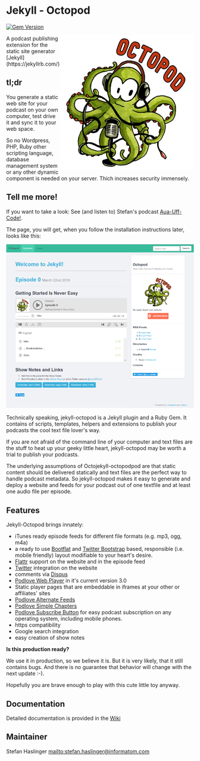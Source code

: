 # Jekyll - Octopod

[![Gem Version](https://badge.fury.io/rb/jekyll-octopod.svg)](https://badge.fury.io/rb/jekyll-octopod)

<img align="right" src="assets/img/logo.jpg" alt="logo">
A podcast publishing extension for the static site generator [Jekyll](https://jekyllrb.com/)

## tl;dr

You generate a static web site for your podcast on your own computer, test drive it and sync it to your web space.

So no Wordpress, PHP, Ruby other scripting language, database management system or any other dynamic component is needed on your server.
Thich increases security immensely.

## Tell me more!

If you want to take a look: See (and listen to) Stefan's podcast [Aua-Uff-Code!](https://aua-uff-co.de).

The page, you will get, when you follow the installation instructions later, looks like this:

![screenshot](materials/demo.png)

Technically speaking, jekyll-octopod is a Jekyll plugin and a Ruby Gem. It
contains of scripts, templates, helpers and extensions to publish your
podcasts the cool text file lover's way.

If you are not afraid of the command line of your computer and text files are the
stuff to heat up your geeky little heart, jekyll-octopod may be worth a trial
to publish your podcasts.

The underlying assumptions of Octojekyll-octopodpod are that static content
should be delivered statically and text files are the perfect way to handle
podcast metadata. So jekyll-octopod makes it easy to generate and deploy a
website and feeds for your podcast out of one textfile and at least one audio
file per episode.


## Features

Jekyll-Octopod brings innately:
* iTunes ready episode feeds for different file formats (e.g. mp3, ogg, m4a)
* a ready to use [Bootflat](http://bootflat.github.io/) and  [Twitter Bootstrap](http://twitter.github.com/bootstrap/) based, responsible (i.e. mobile friendly) layout modifiable to your heart's desire.
* [Flattr](https://flattr.com/) support on the website and in the episode feed
* [Twitter](https://twitter.com) integration on the website
* comments via [Disqus](http://disqus.com/)
* [Podlove Web Player](http://podlove.org/podlove-web-player/) in it's current version 3.0
* Static player pages that are embeddable in iframes at your other or affiliates' sites
* [Podlove Alternate Feeds](http://podlove.org/alternate-feeds/)
* [Podlove Simple Chapters](http://podlove.org/simple-chapters/)
* [Podlove Subscribe Button](http://podlove.org/podlove-subscribe-button/) for easy podcast subscription on any operating system, including mobile phones.
* https compatibility
* Google search integration
* easy creation of show notes

**Is this production ready?**

We use it in production, so we believe it is.
But it is very likely, that it still contains bugs. And there is no guarantee that behavior will change with the next update :-).

Hopefully you are brave enough to play with this cute little toy anyway.


## Documentation

Detailed documentation is provided in the [Wiki](https://github.com/informatom/jekyll-octopod/wiki)

## Maintainer

Stefan Haslinger <mailto:stefan.haslinger@informatom.com>
